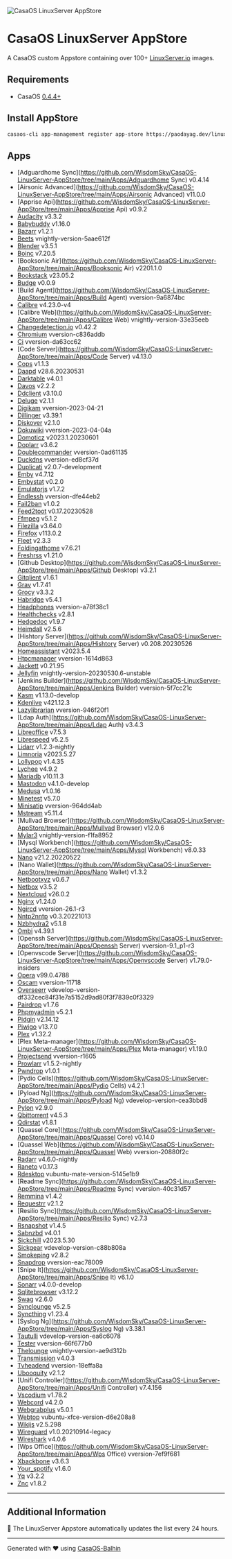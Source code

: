 
![CasaOS LinuxServer AppStore](https://raw.githubusercontent.com/WisdomSky/CasaOS-LinuxServer-AppStore/main/banner.png)

# CasaOS LinuxServer AppStore

A CasaOS custom Appstore containing over 100+ [LinuxServer.io](https://www.linuxserver.io/) images.

## Requirements

* CasaOS [0.4.4+](https://blog.casaos.io/blog/23.html)


## Install AppStore

```bash
casaos-cli app-management register app-store https://paodayag.dev/linuxserver-appstore.zip
```

## Apps

* [Adguardhome Sync](https://github.com/WisdomSky/CasaOS-LinuxServer-AppStore/tree/main/Apps/Adguardhome Sync) v0.4.14
* [Airsonic Advanced](https://github.com/WisdomSky/CasaOS-LinuxServer-AppStore/tree/main/Apps/Airsonic Advanced) v11.0.0
* [Apprise Api](https://github.com/WisdomSky/CasaOS-LinuxServer-AppStore/tree/main/Apps/Apprise Api) v0.9.2
* [Audacity](https://github.com/WisdomSky/CasaOS-LinuxServer-AppStore/tree/main/Apps/Audacity) v3.3.2
* [Babybuddy](https://github.com/WisdomSky/CasaOS-LinuxServer-AppStore/tree/main/Apps/Babybuddy) v1.16.0
* [Bazarr](https://github.com/WisdomSky/CasaOS-LinuxServer-AppStore/tree/main/Apps/Bazarr) v1.2.1
* [Beets](https://github.com/WisdomSky/CasaOS-LinuxServer-AppStore/tree/main/Apps/Beets) vnightly-version-5aae612f
* [Blender](https://github.com/WisdomSky/CasaOS-LinuxServer-AppStore/tree/main/Apps/Blender) v3.5.1
* [Boinc](https://github.com/WisdomSky/CasaOS-LinuxServer-AppStore/tree/main/Apps/Boinc) v7.20.5
* [Booksonic Air](https://github.com/WisdomSky/CasaOS-LinuxServer-AppStore/tree/main/Apps/Booksonic Air) v2201.1.0
* [Bookstack](https://github.com/WisdomSky/CasaOS-LinuxServer-AppStore/tree/main/Apps/Bookstack) v23.05.2
* [Budge](https://github.com/WisdomSky/CasaOS-LinuxServer-AppStore/tree/main/Apps/Budge) v0.0.9
* [Build Agent](https://github.com/WisdomSky/CasaOS-LinuxServer-AppStore/tree/main/Apps/Build Agent) vversion-9a6874bc
* [Calibre](https://github.com/WisdomSky/CasaOS-LinuxServer-AppStore/tree/main/Apps/Calibre) v4.23.0-v4
* [Calibre Web](https://github.com/WisdomSky/CasaOS-LinuxServer-AppStore/tree/main/Apps/Calibre Web) vnightly-version-33e35eeb
* [Changedetection.io](https://github.com/WisdomSky/CasaOS-LinuxServer-AppStore/tree/main/Apps/Changedetection.io) v0.42.2
* [Chromium](https://github.com/WisdomSky/CasaOS-LinuxServer-AppStore/tree/main/Apps/Chromium) vversion-c836addb
* [Ci](https://github.com/WisdomSky/CasaOS-LinuxServer-AppStore/tree/main/Apps/Ci) vversion-da63cc62
* [Code Server](https://github.com/WisdomSky/CasaOS-LinuxServer-AppStore/tree/main/Apps/Code Server) v4.13.0
* [Cops](https://github.com/WisdomSky/CasaOS-LinuxServer-AppStore/tree/main/Apps/Cops) v1.1.3
* [Daapd](https://github.com/WisdomSky/CasaOS-LinuxServer-AppStore/tree/main/Apps/Daapd) v28.6.20230531
* [Darktable](https://github.com/WisdomSky/CasaOS-LinuxServer-AppStore/tree/main/Apps/Darktable) v4.0.1
* [Davos](https://github.com/WisdomSky/CasaOS-LinuxServer-AppStore/tree/main/Apps/Davos) v2.2.2
* [Ddclient](https://github.com/WisdomSky/CasaOS-LinuxServer-AppStore/tree/main/Apps/Ddclient) v3.10.0
* [Deluge](https://github.com/WisdomSky/CasaOS-LinuxServer-AppStore/tree/main/Apps/Deluge) v2.1.1
* [Digikam](https://github.com/WisdomSky/CasaOS-LinuxServer-AppStore/tree/main/Apps/Digikam) vversion-2023-04-21
* [Dillinger](https://github.com/WisdomSky/CasaOS-LinuxServer-AppStore/tree/main/Apps/Dillinger) v3.39.1
* [Diskover](https://github.com/WisdomSky/CasaOS-LinuxServer-AppStore/tree/main/Apps/Diskover) v2.1.0
* [Dokuwiki](https://github.com/WisdomSky/CasaOS-LinuxServer-AppStore/tree/main/Apps/Dokuwiki) vversion-2023-04-04a
* [Domoticz](https://github.com/WisdomSky/CasaOS-LinuxServer-AppStore/tree/main/Apps/Domoticz) v2023.1.20230601
* [Doplarr](https://github.com/WisdomSky/CasaOS-LinuxServer-AppStore/tree/main/Apps/Doplarr) v3.6.2
* [Doublecommander](https://github.com/WisdomSky/CasaOS-LinuxServer-AppStore/tree/main/Apps/Doublecommander) vversion-0ad61135
* [Duckdns](https://github.com/WisdomSky/CasaOS-LinuxServer-AppStore/tree/main/Apps/Duckdns) vversion-ed8cf37d
* [Duplicati](https://github.com/WisdomSky/CasaOS-LinuxServer-AppStore/tree/main/Apps/Duplicati) v2.0.7-development
* [Emby](https://github.com/WisdomSky/CasaOS-LinuxServer-AppStore/tree/main/Apps/Emby) v4.7.12
* [Embystat](https://github.com/WisdomSky/CasaOS-LinuxServer-AppStore/tree/main/Apps/Embystat) v0.2.0
* [Emulatorjs](https://github.com/WisdomSky/CasaOS-LinuxServer-AppStore/tree/main/Apps/Emulatorjs) v1.7.2
* [Endlessh](https://github.com/WisdomSky/CasaOS-LinuxServer-AppStore/tree/main/Apps/Endlessh) vversion-dfe44eb2
* [Fail2ban](https://github.com/WisdomSky/CasaOS-LinuxServer-AppStore/tree/main/Apps/Fail2ban) v1.0.2
* [Feed2toot](https://github.com/WisdomSky/CasaOS-LinuxServer-AppStore/tree/main/Apps/Feed2toot) v0.17.20230528
* [Ffmpeg](https://github.com/WisdomSky/CasaOS-LinuxServer-AppStore/tree/main/Apps/Ffmpeg) v5.1.2
* [Filezilla](https://github.com/WisdomSky/CasaOS-LinuxServer-AppStore/tree/main/Apps/Filezilla) v3.64.0
* [Firefox](https://github.com/WisdomSky/CasaOS-LinuxServer-AppStore/tree/main/Apps/Firefox) v113.0.2
* [Fleet](https://github.com/WisdomSky/CasaOS-LinuxServer-AppStore/tree/main/Apps/Fleet) v2.3.3
* [Foldingathome](https://github.com/WisdomSky/CasaOS-LinuxServer-AppStore/tree/main/Apps/Foldingathome) v7.6.21
* [Freshrss](https://github.com/WisdomSky/CasaOS-LinuxServer-AppStore/tree/main/Apps/Freshrss) v1.21.0
* [Github Desktop](https://github.com/WisdomSky/CasaOS-LinuxServer-AppStore/tree/main/Apps/Github Desktop) v3.2.1
* [Gitqlient](https://github.com/WisdomSky/CasaOS-LinuxServer-AppStore/tree/main/Apps/Gitqlient) v1.6.1
* [Grav](https://github.com/WisdomSky/CasaOS-LinuxServer-AppStore/tree/main/Apps/Grav) v1.7.41
* [Grocy](https://github.com/WisdomSky/CasaOS-LinuxServer-AppStore/tree/main/Apps/Grocy) v3.3.2
* [Habridge](https://github.com/WisdomSky/CasaOS-LinuxServer-AppStore/tree/main/Apps/Habridge) v5.4.1
* [Headphones](https://github.com/WisdomSky/CasaOS-LinuxServer-AppStore/tree/main/Apps/Headphones) vversion-a78f38c1
* [Healthchecks](https://github.com/WisdomSky/CasaOS-LinuxServer-AppStore/tree/main/Apps/Healthchecks) v2.8.1
* [Hedgedoc](https://github.com/WisdomSky/CasaOS-LinuxServer-AppStore/tree/main/Apps/Hedgedoc) v1.9.7
* [Heimdall](https://github.com/WisdomSky/CasaOS-LinuxServer-AppStore/tree/main/Apps/Heimdall) v2.5.6
* [Hishtory Server](https://github.com/WisdomSky/CasaOS-LinuxServer-AppStore/tree/main/Apps/Hishtory Server) v0.208.20230526
* [Homeassistant](https://github.com/WisdomSky/CasaOS-LinuxServer-AppStore/tree/main/Apps/Homeassistant) v2023.5.4
* [Htpcmanager](https://github.com/WisdomSky/CasaOS-LinuxServer-AppStore/tree/main/Apps/Htpcmanager) vversion-1614d863
* [Jackett](https://github.com/WisdomSky/CasaOS-LinuxServer-AppStore/tree/main/Apps/Jackett) v0.21.95
* [Jellyfin](https://github.com/WisdomSky/CasaOS-LinuxServer-AppStore/tree/main/Apps/Jellyfin) vnightly-version-20230530.6-unstable
* [Jenkins Builder](https://github.com/WisdomSky/CasaOS-LinuxServer-AppStore/tree/main/Apps/Jenkins Builder) vversion-5f7cc21c
* [Kasm](https://github.com/WisdomSky/CasaOS-LinuxServer-AppStore/tree/main/Apps/Kasm) v1.13.0-develop
* [Kdenlive](https://github.com/WisdomSky/CasaOS-LinuxServer-AppStore/tree/main/Apps/Kdenlive) v421.12.3
* [Lazylibrarian](https://github.com/WisdomSky/CasaOS-LinuxServer-AppStore/tree/main/Apps/Lazylibrarian) vversion-946f20f1
* [Ldap Auth](https://github.com/WisdomSky/CasaOS-LinuxServer-AppStore/tree/main/Apps/Ldap Auth) v3.4.3
* [Libreoffice](https://github.com/WisdomSky/CasaOS-LinuxServer-AppStore/tree/main/Apps/Libreoffice) v7.5.3
* [Librespeed](https://github.com/WisdomSky/CasaOS-LinuxServer-AppStore/tree/main/Apps/Librespeed) v5.2.5
* [Lidarr](https://github.com/WisdomSky/CasaOS-LinuxServer-AppStore/tree/main/Apps/Lidarr) v1.2.3-nightly
* [Limnoria](https://github.com/WisdomSky/CasaOS-LinuxServer-AppStore/tree/main/Apps/Limnoria) v2023.5.27
* [Lollypop](https://github.com/WisdomSky/CasaOS-LinuxServer-AppStore/tree/main/Apps/Lollypop) v1.4.35
* [Lychee](https://github.com/WisdomSky/CasaOS-LinuxServer-AppStore/tree/main/Apps/Lychee) v4.9.2
* [Mariadb](https://github.com/WisdomSky/CasaOS-LinuxServer-AppStore/tree/main/Apps/Mariadb) v10.11.3
* [Mastodon](https://github.com/WisdomSky/CasaOS-LinuxServer-AppStore/tree/main/Apps/Mastodon) v4.1.0-develop
* [Medusa](https://github.com/WisdomSky/CasaOS-LinuxServer-AppStore/tree/main/Apps/Medusa) v1.0.16
* [Minetest](https://github.com/WisdomSky/CasaOS-LinuxServer-AppStore/tree/main/Apps/Minetest) v5.7.0
* [Minisatip](https://github.com/WisdomSky/CasaOS-LinuxServer-AppStore/tree/main/Apps/Minisatip) vversion-964dd4ab
* [Mstream](https://github.com/WisdomSky/CasaOS-LinuxServer-AppStore/tree/main/Apps/Mstream) v5.11.4
* [Mullvad Browser](https://github.com/WisdomSky/CasaOS-LinuxServer-AppStore/tree/main/Apps/Mullvad Browser) v12.0.6
* [Mylar3](https://github.com/WisdomSky/CasaOS-LinuxServer-AppStore/tree/main/Apps/Mylar3) vnightly-version-f1fa8952
* [Mysql Workbench](https://github.com/WisdomSky/CasaOS-LinuxServer-AppStore/tree/main/Apps/Mysql Workbench) v8.0.33
* [Nano](https://github.com/WisdomSky/CasaOS-LinuxServer-AppStore/tree/main/Apps/Nano) v21.2.20220522
* [Nano Wallet](https://github.com/WisdomSky/CasaOS-LinuxServer-AppStore/tree/main/Apps/Nano Wallet) v1.3.2
* [Netbootxyz](https://github.com/WisdomSky/CasaOS-LinuxServer-AppStore/tree/main/Apps/Netbootxyz) v0.6.7
* [Netbox](https://github.com/WisdomSky/CasaOS-LinuxServer-AppStore/tree/main/Apps/Netbox) v3.5.2
* [Nextcloud](https://github.com/WisdomSky/CasaOS-LinuxServer-AppStore/tree/main/Apps/Nextcloud) v26.0.2
* [Nginx](https://github.com/WisdomSky/CasaOS-LinuxServer-AppStore/tree/main/Apps/Nginx) v1.24.0
* [Ngircd](https://github.com/WisdomSky/CasaOS-LinuxServer-AppStore/tree/main/Apps/Ngircd) vversion-26.1-r3
* [Nntp2nntp](https://github.com/WisdomSky/CasaOS-LinuxServer-AppStore/tree/main/Apps/Nntp2nntp) v0.3.20221013
* [Nzbhydra2](https://github.com/WisdomSky/CasaOS-LinuxServer-AppStore/tree/main/Apps/Nzbhydra2) v5.1.8
* [Ombi](https://github.com/WisdomSky/CasaOS-LinuxServer-AppStore/tree/main/Apps/Ombi) v4.39.1
* [Openssh Server](https://github.com/WisdomSky/CasaOS-LinuxServer-AppStore/tree/main/Apps/Openssh Server) vversion-9.1_p1-r3
* [Openvscode Server](https://github.com/WisdomSky/CasaOS-LinuxServer-AppStore/tree/main/Apps/Openvscode Server) v1.79.0-insiders
* [Opera](https://github.com/WisdomSky/CasaOS-LinuxServer-AppStore/tree/main/Apps/Opera) v99.0.4788
* [Oscam](https://github.com/WisdomSky/CasaOS-LinuxServer-AppStore/tree/main/Apps/Oscam) vversion-11718
* [Overseerr](https://github.com/WisdomSky/CasaOS-LinuxServer-AppStore/tree/main/Apps/Overseerr) vdevelop-version-df332cec84f31e7a5152d9ad80f3f7839c0f3329
* [Pairdrop](https://github.com/WisdomSky/CasaOS-LinuxServer-AppStore/tree/main/Apps/Pairdrop) v1.7.6
* [Phpmyadmin](https://github.com/WisdomSky/CasaOS-LinuxServer-AppStore/tree/main/Apps/Phpmyadmin) v5.2.1
* [Pidgin](https://github.com/WisdomSky/CasaOS-LinuxServer-AppStore/tree/main/Apps/Pidgin) v2.14.12
* [Piwigo](https://github.com/WisdomSky/CasaOS-LinuxServer-AppStore/tree/main/Apps/Piwigo) v13.7.0
* [Plex](https://github.com/WisdomSky/CasaOS-LinuxServer-AppStore/tree/main/Apps/Plex) v1.32.2
* [Plex Meta-manager](https://github.com/WisdomSky/CasaOS-LinuxServer-AppStore/tree/main/Apps/Plex Meta-manager) v1.19.0
* [Projectsend](https://github.com/WisdomSky/CasaOS-LinuxServer-AppStore/tree/main/Apps/Projectsend) vversion-r1605
* [Prowlarr](https://github.com/WisdomSky/CasaOS-LinuxServer-AppStore/tree/main/Apps/Prowlarr) v1.5.2-nightly
* [Pwndrop](https://github.com/WisdomSky/CasaOS-LinuxServer-AppStore/tree/main/Apps/Pwndrop) v1.0.1
* [Pydio Cells](https://github.com/WisdomSky/CasaOS-LinuxServer-AppStore/tree/main/Apps/Pydio Cells) v4.2.1
* [Pyload Ng](https://github.com/WisdomSky/CasaOS-LinuxServer-AppStore/tree/main/Apps/Pyload Ng) vdevelop-version-cea3bbd8
* [Pylon](https://github.com/WisdomSky/CasaOS-LinuxServer-AppStore/tree/main/Apps/Pylon) v2.9.0
* [Qbittorrent](https://github.com/WisdomSky/CasaOS-LinuxServer-AppStore/tree/main/Apps/Qbittorrent) v4.5.3
* [Qdirstat](https://github.com/WisdomSky/CasaOS-LinuxServer-AppStore/tree/main/Apps/Qdirstat) v1.8.1
* [Quassel Core](https://github.com/WisdomSky/CasaOS-LinuxServer-AppStore/tree/main/Apps/Quassel Core) v0.14.0
* [Quassel Web](https://github.com/WisdomSky/CasaOS-LinuxServer-AppStore/tree/main/Apps/Quassel Web) vversion-20880f2c
* [Radarr](https://github.com/WisdomSky/CasaOS-LinuxServer-AppStore/tree/main/Apps/Radarr) v4.6.0-nightly
* [Raneto](https://github.com/WisdomSky/CasaOS-LinuxServer-AppStore/tree/main/Apps/Raneto) v0.17.3
* [Rdesktop](https://github.com/WisdomSky/CasaOS-LinuxServer-AppStore/tree/main/Apps/Rdesktop) vubuntu-mate-version-5145e1b9
* [Readme Sync](https://github.com/WisdomSky/CasaOS-LinuxServer-AppStore/tree/main/Apps/Readme Sync) vversion-40c31d57
* [Remmina](https://github.com/WisdomSky/CasaOS-LinuxServer-AppStore/tree/main/Apps/Remmina) v1.4.2
* [Requestrr](https://github.com/WisdomSky/CasaOS-LinuxServer-AppStore/tree/main/Apps/Requestrr) v2.1.2
* [Resilio Sync](https://github.com/WisdomSky/CasaOS-LinuxServer-AppStore/tree/main/Apps/Resilio Sync) v2.7.3
* [Rsnapshot](https://github.com/WisdomSky/CasaOS-LinuxServer-AppStore/tree/main/Apps/Rsnapshot) v1.4.5
* [Sabnzbd](https://github.com/WisdomSky/CasaOS-LinuxServer-AppStore/tree/main/Apps/Sabnzbd) v4.0.1
* [Sickchill](https://github.com/WisdomSky/CasaOS-LinuxServer-AppStore/tree/main/Apps/Sickchill) v2023.5.30
* [Sickgear](https://github.com/WisdomSky/CasaOS-LinuxServer-AppStore/tree/main/Apps/Sickgear) vdevelop-version-c88b808a
* [Smokeping](https://github.com/WisdomSky/CasaOS-LinuxServer-AppStore/tree/main/Apps/Smokeping) v2.8.2
* [Snapdrop](https://github.com/WisdomSky/CasaOS-LinuxServer-AppStore/tree/main/Apps/Snapdrop) vversion-eac78009
* [Snipe It](https://github.com/WisdomSky/CasaOS-LinuxServer-AppStore/tree/main/Apps/Snipe It) v6.1.0
* [Sonarr](https://github.com/WisdomSky/CasaOS-LinuxServer-AppStore/tree/main/Apps/Sonarr) v4.0.0-develop
* [Sqlitebrowser](https://github.com/WisdomSky/CasaOS-LinuxServer-AppStore/tree/main/Apps/Sqlitebrowser) v3.12.2
* [Swag](https://github.com/WisdomSky/CasaOS-LinuxServer-AppStore/tree/main/Apps/Swag) v2.6.0
* [Synclounge](https://github.com/WisdomSky/CasaOS-LinuxServer-AppStore/tree/main/Apps/Synclounge) v5.2.5
* [Syncthing](https://github.com/WisdomSky/CasaOS-LinuxServer-AppStore/tree/main/Apps/Syncthing) v1.23.4
* [Syslog Ng](https://github.com/WisdomSky/CasaOS-LinuxServer-AppStore/tree/main/Apps/Syslog Ng) v3.38.1
* [Tautulli](https://github.com/WisdomSky/CasaOS-LinuxServer-AppStore/tree/main/Apps/Tautulli) vdevelop-version-ea6c6078
* [Tester](https://github.com/WisdomSky/CasaOS-LinuxServer-AppStore/tree/main/Apps/Tester) vversion-66f677b0
* [Thelounge](https://github.com/WisdomSky/CasaOS-LinuxServer-AppStore/tree/main/Apps/Thelounge) vnightly-version-ae9d312b
* [Transmission](https://github.com/WisdomSky/CasaOS-LinuxServer-AppStore/tree/main/Apps/Transmission) v4.0.3
* [Tvheadend](https://github.com/WisdomSky/CasaOS-LinuxServer-AppStore/tree/main/Apps/Tvheadend) vversion-18effa8a
* [Ubooquity](https://github.com/WisdomSky/CasaOS-LinuxServer-AppStore/tree/main/Apps/Ubooquity) v2.1.2
* [Unifi Controller](https://github.com/WisdomSky/CasaOS-LinuxServer-AppStore/tree/main/Apps/Unifi Controller) v7.4.156
* [Vscodium](https://github.com/WisdomSky/CasaOS-LinuxServer-AppStore/tree/main/Apps/Vscodium) v1.78.2
* [Webcord](https://github.com/WisdomSky/CasaOS-LinuxServer-AppStore/tree/main/Apps/Webcord) v4.2.0
* [Webgrabplus](https://github.com/WisdomSky/CasaOS-LinuxServer-AppStore/tree/main/Apps/Webgrabplus) v5.0.1
* [Webtop](https://github.com/WisdomSky/CasaOS-LinuxServer-AppStore/tree/main/Apps/Webtop) vubuntu-xfce-version-d6e208a8
* [Wikijs](https://github.com/WisdomSky/CasaOS-LinuxServer-AppStore/tree/main/Apps/Wikijs) v2.5.298
* [Wireguard](https://github.com/WisdomSky/CasaOS-LinuxServer-AppStore/tree/main/Apps/Wireguard) v1.0.20210914-legacy
* [Wireshark](https://github.com/WisdomSky/CasaOS-LinuxServer-AppStore/tree/main/Apps/Wireshark) v4.0.6
* [Wps Office](https://github.com/WisdomSky/CasaOS-LinuxServer-AppStore/tree/main/Apps/Wps Office) vversion-7ef9f681
* [Xbackbone](https://github.com/WisdomSky/CasaOS-LinuxServer-AppStore/tree/main/Apps/Xbackbone) v3.6.3
* [Your_spotify](https://github.com/WisdomSky/CasaOS-LinuxServer-AppStore/tree/main/Apps/Your_spotify) v1.6.0
* [Yq](https://github.com/WisdomSky/CasaOS-LinuxServer-AppStore/tree/main/Apps/Yq) v3.2.2
* [Znc](https://github.com/WisdomSky/CasaOS-LinuxServer-AppStore/tree/main/Apps/Znc) v1.8.2


---
## Additional Information

📝 The LinuxServer Appstore automatically updates the list every 24 hours.  

---

Generated with ❤️ using [CasaOS-Balhin](https://github.com/WisdomSky/CasaOS-Balhin/tree/linuxserver)